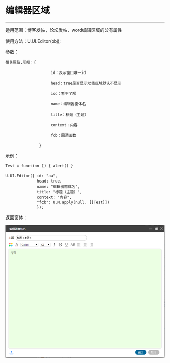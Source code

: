 # 编辑器区域

---

适用范围：博客发帖，论坛发帖，word编辑区域的公有属性

使用方法：U.UI.Editor\(obj\);

参数：

```
相关属性,形如：{

                    id：表示窗口唯一id

                    head：true是否显示功能区域默认不显示

                    isc：暂不了解

                    name：编辑器窗体名

                    title：标题（主题）

                    context：内容

                    fcb：回调函数

               }
```

示例：

```
Test = function () { alert() }

U.UI.Editor({ id: "aa", 
              head: true, 
              name: "编辑器窗体名", 
              title: "标题（主题）", 
              context: "内容",
              "fcb": U.M.apply(null, [[Test]]) 
              });
```

返回窗体：

![](/Image/image100.png)


